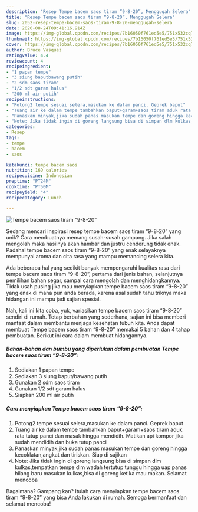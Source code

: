 ```yaml
---
description: "Resep Tempe bacem saos tiram “9-8-20”, Menggugah Selera"
title: "Resep Tempe bacem saos tiram “9-8-20”, Menggugah Selera"
slug: 2052-resep-tempe-bacem-saos-tiram-9-8-20-menggugah-selera
date: 2020-08-24T09:41:16.914Z
image: https://img-global.cpcdn.com/recipes/7b16050f761ed5e5/751x532cq70/tempe-bacem-saos-tiram-9-8-20-foto-resep-utama.jpg
thumbnail: https://img-global.cpcdn.com/recipes/7b16050f761ed5e5/751x532cq70/tempe-bacem-saos-tiram-9-8-20-foto-resep-utama.jpg
cover: https://img-global.cpcdn.com/recipes/7b16050f761ed5e5/751x532cq70/tempe-bacem-saos-tiram-9-8-20-foto-resep-utama.jpg
author: Bruce Vasquez
ratingvalue: 4.4
reviewcount: 4
recipeingredient:
- "1 papan tempe"
- "3 siung baputbawang putih"
- "2 sdm saos tiram"
- "1/2 sdt garam halus"
- "200 ml air putih"
recipeinstructions:
- "Potong2 tempe sesuai selera,masukan ke dalam panci. Geprek baput"
- "Tuang air ke dalam tempe tambahkan baput+garam+saos tiram aduk rata tutup panci dan masak hingga mendidih. Matikan api kompor jika sudah mendidih dan buka tutup panci"
- "Panaskan minyak,jika sudah panas masukan tempe dan goreng hingga kecoklatan,angkat dan tiriskan. Siap di sajikan"
- "Note: Jika tidak ingin di goreng langsung bisa di simpan dlm kulkas,tempatkan tempe dlm wadah tertutup tunggu hingga uap panas hilang baru masukan kulkas,bisa di goreng ketika mau makan. Selamat mencoba"
categories:
- Resep
tags:
- tempe
- bacem
- saos

katakunci: tempe bacem saos 
nutrition: 169 calories
recipecuisine: Indonesian
preptime: "PT24M"
cooktime: "PT50M"
recipeyield: "4"
recipecategory: Lunch

---
```



![Tempe bacem saos tiram “9-8-20”](https://img-global.cpcdn.com/recipes/7b16050f761ed5e5/751x532cq70/tempe-bacem-saos-tiram-9-8-20-foto-resep-utama.jpg)

Sedang mencari inspirasi resep tempe bacem saos tiram “9-8-20” yang unik? Cara membuatnya memang susah-susah gampang. Jika salah mengolah maka hasilnya akan hambar dan justru cenderung tidak enak. Padahal tempe bacem saos tiram “9-8-20” yang enak selayaknya mempunyai aroma dan cita rasa yang mampu memancing selera kita.

Ada beberapa hal yang sedikit banyak mempengaruhi kualitas rasa dari tempe bacem saos tiram “9-8-20”, pertama dari jenis bahan, selanjutnya pemilihan bahan segar, sampai cara mengolah dan menghidangkannya. Tidak usah pusing jika mau menyiapkan tempe bacem saos tiram “9-8-20” yang enak di mana pun anda berada, karena asal sudah tahu triknya maka hidangan ini mampu jadi sajian spesial.




Nah, kali ini kita coba, yuk, variasikan tempe bacem saos tiram “9-8-20” sendiri di rumah. Tetap berbahan yang sederhana, sajian ini bisa memberi manfaat dalam membantu menjaga kesehatan tubuh kita. Anda dapat membuat Tempe bacem saos tiram “9-8-20” memakai 5 bahan dan 4 tahap pembuatan. Berikut ini cara dalam membuat hidangannya.

<!--inarticleads1-->

##### Bahan-bahan dan bumbu yang diperlukan dalam pembuatan Tempe bacem saos tiram “9-8-20”:

1. Sediakan 1 papan tempe
1. Sediakan 3 siung baput/bawang putih
1. Gunakan 2 sdm saos tiram
1. Gunakan 1/2 sdt garam halus
1. Siapkan 200 ml air putih




<!--inarticleads2-->

##### Cara menyiapkan Tempe bacem saos tiram “9-8-20”:

1. Potong2 tempe sesuai selera,masukan ke dalam panci. Geprek baput
1. Tuang air ke dalam tempe tambahkan baput+garam+saos tiram aduk rata tutup panci dan masak hingga mendidih. Matikan api kompor jika sudah mendidih dan buka tutup panci
1. Panaskan minyak,jika sudah panas masukan tempe dan goreng hingga kecoklatan,angkat dan tiriskan. Siap di sajikan
1. Note: Jika tidak ingin di goreng langsung bisa di simpan dlm kulkas,tempatkan tempe dlm wadah tertutup tunggu hingga uap panas hilang baru masukan kulkas,bisa di goreng ketika mau makan. Selamat mencoba




Bagaimana? Gampang kan? Itulah cara menyiapkan tempe bacem saos tiram “9-8-20” yang bisa Anda lakukan di rumah. Semoga bermanfaat dan selamat mencoba!
